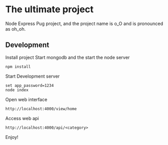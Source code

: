 # The ultimate project

Node Express Pug project, and the project name is o_O and is pronounced as oh_oh.

## Development

Install project
Start mongodb and the start the node server
```
npm install
```
Start Development server
```
set app_password=1234
node index
```
Open web interface
```
http://localhost:4000/view/home
```
Access web api
```
http://localhost:4000/api/<category>
```
Enjoy!


